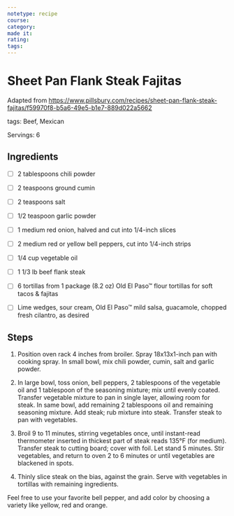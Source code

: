 ```yaml
---
notetype: recipe
course:
category:
made it:
rating:
tags:
---
```

# Sheet Pan Flank Steak Fajitas

Adapted from https://www.pillsbury.com/recipes/sheet-pan-flank-steak-fajitas/f59970f8-b5a6-49e5-b1e7-889d022a5662

tags: Beef, Mexican

Servings: 6

## Ingredients
- [ ] 2 tablespoons chili powder- [ ] 2 teaspoons ground cumin- [ ] 2 teaspoons salt- [ ] 1/2 teaspoon garlic powder- [ ] 1 medium red onion, halved and cut into 1/4-inch slices- [ ] 2 medium red or yellow bell peppers, cut into 1/4-inch strips- [ ] 1/4 cup vegetable oil- [ ] 1 1/3 lb beef flank steak- [ ] 6 tortillas from 1 package (8.2 oz) Old El Paso™ flour tortillas for soft tacos & fajitas- [ ] Lime wedges, sour cream, Old El Paso™ mild salsa, guacamole, chopped fresh cilantro, as desired

## Steps
1) Position oven rack 4 inches from broiler. Spray 18x13x1-inch pan with cooking spray. In small bowl, mix chili powder, cumin, salt and garlic powder.

2) In large bowl, toss onion, bell peppers, 2 tablespoons of the vegetable oil and 1 tablespoon of the seasoning mixture; mix until evenly coated. Transfer vegetable mixture to pan in single layer, allowing room for steak. In same bowl, add remaining 2 tablespoons oil and remaining seasoning mixture. Add steak; rub mixture into steak. Transfer steak to pan with vegetables.

3) Broil 9 to 11 minutes, stirring vegetables once, until instant-read thermometer inserted in thickest part of steak reads 135°F (for medium). Transfer steak to cutting board; cover with foil. Let stand 5 minutes. Stir vegetables, and return to oven 2 to 6 minutes or until vegetables are blackened in spots.

4) Thinly slice steak on the bias, against the grain. Serve with vegetables in tortillas with remaining ingredients.

Feel free to use your favorite bell pepper, and add color by choosing a variety like yellow, red and orange.

